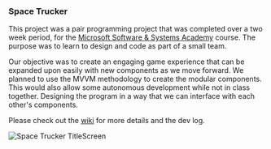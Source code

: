 ### Space Trucker

This project was a pair programming project that was completed over a two week period, for the [Microsoft Software & Systems Academy](https://military.microsoft.com/programs/mssa/) course. The purpose was to learn to design and code as part of a small team.

Our objective was to create an engaging game experience that can be expanded upon easily with new components as we move forward.  We planned to use the MVVM methodology to create the modular components. This would also allow some autonomous development while not in class together. Designing the program in a way that we can interface with each other's components. 

Please check out the [wiki](https://github.com/atomicxistence/MSSA_Exercise_4A/wiki) for more details and the dev log.

![Space Trucker TitleScreen](https://github.com/jeff-adams/SpaceTrucker/blob/master/SupportingDocuments/SpaceTrucker_TitleScreen.PNG)


